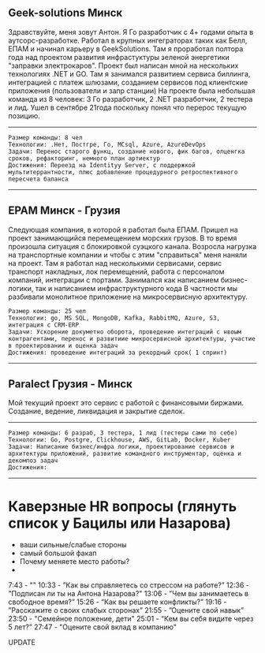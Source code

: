 ## Geek-solutions Минск

Здравствуйте, меня зовут Антон. Я Го разработчик с 4+ годами опыта в аутсорс-разработке. Работал в крупных ингеграторах таких как Белл, ЕПАМ и начинал карьеру в GeekSolutions. Там я проработал полтора года над проектом развития инфрастуктуры зеленой энергетики "заправки электрокаров". Проект был написан мной на нескольких технологиях .NET и  GO. Там я занимался развитием сервиса биллинга, интеграцией с платеж шлюзами, созданием сервисов под клиентские приложения (пользователи и запр станции) На проекте была небольшая команда из 8 человек: 3 Го разработчик, 2 .NET разработчик, 2 тестера и лид. Ушел в сентябре 21года поскольку понял что перерос текущую позицию. 

--------
    Размер команды: 8 чел
    Технологии: .Нет, Постгре, Го, МСsql, Azure, AzureDevOps
    Задачи: Перенос старого функц, создание нового, фик багов, олценгка сроков, рефакторинг, немного план артиектур
    Достижения: Переезд на Identityy Server, с поддержкой мультитеррантности, плюс добавление процедурного ретроспективного пересчета баланса
---------
## EPAM Минск - Грузия
Следующая компания, в которой я работал была ЕПАМ. Пришел на проект занимающийся перемещением морских грузов. В то время произошла ситуация с блокировкой суэцкого канала. Возросла нагрузка на транспортные компании и чтобы с этим "справиться" меня наняли на проект. 
Там я работал над несколькими сервисами, сервис транспорт накладных, лок перемещений, работа с персоналом компаний, интеграции с портами. Занимался как написанием бизнес-логики, так и написанием инфраструктурного кода 
В частности мы разбивали монолитное приложение на микросервисную архитектуру. 


    Размер команды: 25 чел
    Технологии: go, MS SQL, MongoDB, Kafka, RabbitMQ, Azure, S3, интеграция с CRM-ERP
    Задачи: Ускорение докуметно оборота, проведение интеграций с нвоым контрагентами, перенос и развитиие микросервисной архитектуры, участие в проектировании и оценка задач
    Достижения: проведение интеграций за рекордный срок( 1 спринт)
----------
## Paralect Грузия - Минск

Мой текущий проект это сервис с работой с финансовыми биржами. Создание, ведение, ликвидация и закрытие сделок. 

-------
    Размер команды: 6 разраб, 3 тестера, 1 лид (тестеры сами по себе)
    Технологии: Go, Postgre, Clickhouse, AWS, GitLab, Docker, Kuber
    Задачи: Написание бизнес/инфра логики, проектирование сервисов и архитектуры приложений, развитие командного инструментар, оценка и декомпоз задач
    Достижения: 
--------------

# Каверзные HR вопросы (глянуть список у Бацилы или Назарова)

- ваши сильные/слабые стороны
- самый большой факап
- Почему меняете место работы?
- 


7:43 - ""
10:33 - ”Как вы справляетесь со стрессом на работе?”
12:36 - "Подписан ли ты на Антона Назарова?"
13:06 - ”Чем вы занимаетесь в свободное время?”
15:26 - “Как вы решаете конфликты?”
19:16 - ”Расскажите о своих слабых сторонах”
21:55 - ”Оцените свой навык”
23:50 - "Семейное положение, дети"
25:01 - “Кем вы себя видите через 5 лет?”
27:47 - "Оцените свой вклад в компанию"



UPDATE 
